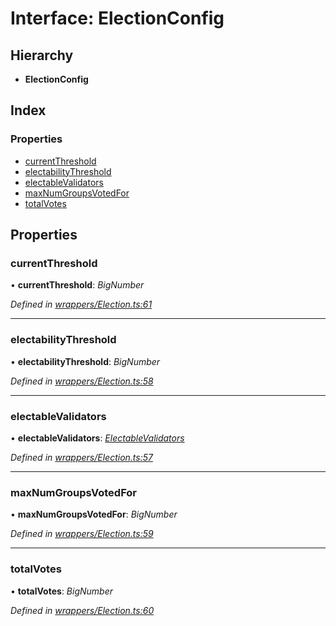 # Interface: ElectionConfig

## Hierarchy

* **ElectionConfig**

## Index

### Properties

* [currentThreshold](_wrappers_election_.electionconfig.md#currentthreshold)
* [electabilityThreshold](_wrappers_election_.electionconfig.md#electabilitythreshold)
* [electableValidators](_wrappers_election_.electionconfig.md#electablevalidators)
* [maxNumGroupsVotedFor](_wrappers_election_.electionconfig.md#maxnumgroupsvotedfor)
* [totalVotes](_wrappers_election_.electionconfig.md#totalvotes)

## Properties

###  currentThreshold

• **currentThreshold**: *BigNumber*

*Defined in [wrappers/Election.ts:61](https://github.com/celo-org/celo-monorepo/blob/master/packages/sdk/contractkit/src/wrappers/Election.ts#L61)*

___

###  electabilityThreshold

• **electabilityThreshold**: *BigNumber*

*Defined in [wrappers/Election.ts:58](https://github.com/celo-org/celo-monorepo/blob/master/packages/sdk/contractkit/src/wrappers/Election.ts#L58)*

___

###  electableValidators

• **electableValidators**: *[ElectableValidators](_wrappers_election_.electablevalidators.md)*

*Defined in [wrappers/Election.ts:57](https://github.com/celo-org/celo-monorepo/blob/master/packages/sdk/contractkit/src/wrappers/Election.ts#L57)*

___

###  maxNumGroupsVotedFor

• **maxNumGroupsVotedFor**: *BigNumber*

*Defined in [wrappers/Election.ts:59](https://github.com/celo-org/celo-monorepo/blob/master/packages/sdk/contractkit/src/wrappers/Election.ts#L59)*

___

###  totalVotes

• **totalVotes**: *BigNumber*

*Defined in [wrappers/Election.ts:60](https://github.com/celo-org/celo-monorepo/blob/master/packages/sdk/contractkit/src/wrappers/Election.ts#L60)*
